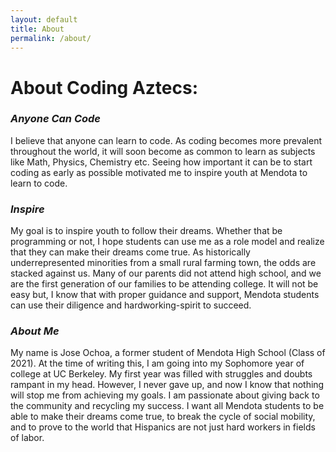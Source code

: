 ```yaml
---
layout: default
title: About
permalink: /about/
---
```



# About Coding Aztecs:
### _Anyone Can Code_ 
I believe that anyone can learn to code. As coding becomes more prevalent throughout
the world, it will soon become as common to learn as subjects like Math, Physics, Chemistry etc.
Seeing how important it can be to start coding as early as possible motivated me to
inspire youth at Mendota to learn to code.

### _Inspire_
My goal is to inspire youth to follow their dreams. Whether
that be programming or not, I hope students can use me as a role model and 
realize that they can make their dreams come true. As historically underrepresented minorities from a small rural farming town, the
odds are stacked against us. Many of our parents did not attend high school, and we
are the first generation of our families to be attending college. It will not be easy but,
I know that with proper guidance and support, Mendota students can use their
diligence and hardworking-spirit to succeed. 

### _About Me_
My name is Jose Ochoa, a former student of Mendota High School (Class of 2021).
At the time of writing this, I am going into my Sophomore year of college at UC
Berkeley. My first year was filled with struggles and doubts rampant in my head.
However, I never gave up, and now I know that nothing will stop me from achieving
my goals. I am passionate about giving back to the community and recycling my success. 
I want all Mendota students to be able to make their dreams come true, to 
break the cycle of social mobility, and to prove to the world that Hispanics are not just hard workers
in fields of labor. 

